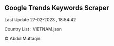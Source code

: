 

## Google Trends Keywords Scraper 
 
Last Update 27-02-2023 , 18:54:42

Country List :
VIETNAM.json



© Abdul Muttaqin 
